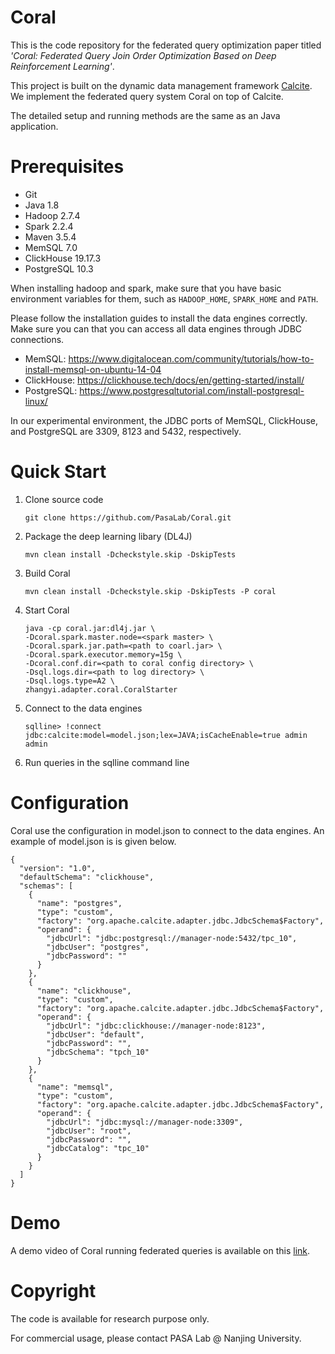 # Coral
This is the code repository for the federated query optimization paper titled *'Coral: Federated Query Join Order Optimization Based on Deep Reinforcement Learning'*.

This project is built on the dynamic data management framework [Calcite](https://calcite.apache.org/). We implement the federated query system Coral on top of Calcite.

The detailed setup and running methods are the same as an Java application.

# Prerequisites

- Git
- Java 1.8
- Hadoop 2.7.4
- Spark 2.2.4
- Maven 3.5.4
- MemSQL 7.0
- ClickHouse 19.17.3
- PostgreSQL 10.3

When installing hadoop and spark, make sure that you have basic environment variables for them, such as `HADOOP_HOME`, `SPARK_HOME` and `PATH`.

Please follow the installation guides to install the data engines correctly. Make sure you can that you can access all data engines through JDBC connections.
- MemSQL: https://www.digitalocean.com/community/tutorials/how-to-install-memsql-on-ubuntu-14-04
- ClickHouse: https://clickhouse.tech/docs/en/getting-started/install/
- PostgreSQL: https://www.postgresqltutorial.com/install-postgresql-linux/

In our experimental environment, the JDBC ports of MemSQL, ClickHouse, and PostgreSQL are 3309, 8123 and 5432, respectively.

# Quick Start

1. Clone source code

   ```
   git clone https://github.com/PasaLab/Coral.git
   ```

2. Package the deep learning libary (DL4J)

   ```
   mvn clean install -Dcheckstyle.skip -DskipTests 
   ```

3. Build Coral

   ```
   mvn clean install -Dcheckstyle.skip -DskipTests -P coral
   ```

4. Start Coral

   ```
   java -cp coral.jar:dl4j.jar \
   -Dcoral.spark.master.node=<spark master> \
   -Dcoral.spark.jar.path=<path to coarl.jar> \
   -Dcoral.spark.executor.memory=15g \
   -Dcoral.conf.dir=<path to coral config directory> \
   -Dsql.logs.dir=<path to log directory> \
   -Dsql.logs.type=A2 \
   zhangyi.adapter.coral.CoralStarter
   ```

5. Connect to the data engines

   ```
   sqlline> !connect jdbc:calcite:model=model.json;lex=JAVA;isCacheEnable=true admin admin
   ```

6. Run queries in the sqlline command line

# Configuration

Coral use the configuration in model.json to connect to the data engines. An example of model.json is  is given below.

```
{
  "version": "1.0",
  "defaultSchema": "clickhouse",
  "schemas": [
    {
      "name": "postgres",
      "type": "custom",
      "factory": "org.apache.calcite.adapter.jdbc.JdbcSchema$Factory",
      "operand": {
        "jdbcUrl": "jdbc:postgresql://manager-node:5432/tpc_10",
        "jdbcUser": "postgres",
        "jdbcPassword": ""
      }
    },
    {
      "name": "clickhouse",
      "type": "custom",
      "factory": "org.apache.calcite.adapter.jdbc.JdbcSchema$Factory",
      "operand": {
        "jdbcUrl": "jdbc:clickhouse://manager-node:8123",
        "jdbcUser": "default",
        "jdbcPassword": "",
        "jdbcSchema": "tpch_10"
      }
    },
    {
      "name": "memsql",
      "type": "custom",
      "factory": "org.apache.calcite.adapter.jdbc.JdbcSchema$Factory",
      "operand": {
        "jdbcUrl": "jdbc:mysql://manager-node:3309",
        "jdbcUser": "root",
        "jdbcPassword": "",
        "jdbcCatalog": "tpc_10"
      }
    }
  ]
}
```

# Demo

A demo video of Coral running federated queries is available on this [link](https://www.bilibili.com/video/BV1UU4y1t7wb/).

# Copyright

The code is available for research purpose only.

For commercial usage, please contact PASA Lab @ Nanjing University.
